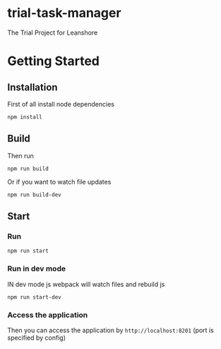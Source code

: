 # trial-task-manager
The Trial Project for Leanshore

# Getting Started
## Installation
First of all install node dependencies
```
npm install
```

## Build
Then run
```
npm run build
```

Or if you want to watch file updates
```
npm run build-dev
```

## Start
### Run
```
npm run start
```
### Run in dev mode
IN dev mode js webpack will watch files and rebuild js
```
npm run start-dev
```
### Access the application
Then you can access the application by `http://localhost:8201`
(port is specified by config)
